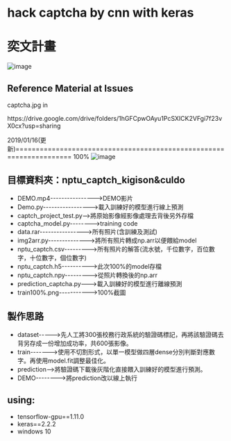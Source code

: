 hack captcha by cnn with keras
=========================================

# 奕文計畫
![image](https://github.com/cbc106013/captcha_cnn/blob/master/acc94%25.png)

## Reference Material at Issues
<p>captcha.jpg in</p>
<p>https://drive.google.com/drive/folders/1hGFCpwOAyu1PcSXICK2VFgi7f23vX0cx?usp=sharing</p>


2019/01/16(更新)====================================================================
100%
![image](https://github.com/cbc106013/captcha_cnn/blob/master/nptu_captch_kigison%26culdo/train100%25.png)

## 目標資料夾：nptu_captch_kigison&culdo
* DEMO.mp4---------------->DEMO影片
* Demo.py----------------->載入訓練好的模型進行線上預測
* captch_project_test.py-->將原始影像經影像處理去背後另外存檔
* captcha_model.py-------->training code
* data.rar---------------->所有照片(含訓練及測試)
* img2arr.py-------------->將所有照片轉成np.arr以便餵給model
* nptu_captch.csv--------->所有照片的解答(流水號，千位數字，百位數字，十位數字，個位數字)
* nptu_captch.h5---------->此次100%的model存檔
* nptu_captch.npy--------->從照片轉換後的np.arr
* prediction_captcha.py--->載入訓練好的模型進行離線預測
* train100%.png----------->100%截圖

## 製作思路
* dataset----->先人工將300張校務行政系統的驗證碼標記，再將該驗證碼去背另存成一份增加成功率，共600張影像。
* train------->使用不切割形式，以單一模型做四層dense分別判斷對應數字。再使用model.fit調整最佳化。
* prediction-->將驗證碼下載後灰階化直接餵入訓練好的模型進行預測。
* DEMO-------->將prediction改以線上執行

## using: 
* tensorflow-gpu==1.11.0
* keras==2.2.2
* windows 10
